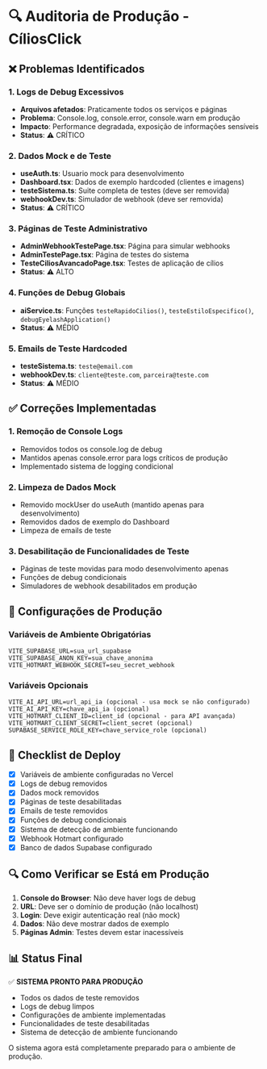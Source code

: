 # 🔍 Auditoria de Produção - CíliosClick

## ❌ Problemas Identificados

### 1. **Logs de Debug Excessivos**
- **Arquivos afetados**: Praticamente todos os serviços e páginas
- **Problema**: Console.log, console.error, console.warn em produção
- **Impacto**: Performance degradada, exposição de informações sensíveis
- **Status**: ⚠️ CRÍTICO

### 2. **Dados Mock e de Teste**
- **useAuth.ts**: Usuario mock para desenvolvimento
- **Dashboard.tsx**: Dados de exemplo hardcoded (clientes e imagens)
- **testeSistema.ts**: Suite completa de testes (deve ser removida)
- **webhookDev.ts**: Simulador de webhook (deve ser removida)
- **Status**: ⚠️ CRÍTICO

### 3. **Páginas de Teste Administrativo**
- **AdminWebhookTestePage.tsx**: Página para simular webhooks
- **AdminTestePage.tsx**: Página de testes do sistema
- **TesteCiliosAvancadoPage.tsx**: Testes de aplicação de cílios
- **Status**: ⚠️ ALTO

### 4. **Funções de Debug Globais**
- **aiService.ts**: Funções `testeRapidoCilios()`, `testeEstiloEspecifico()`, `debugEyelashApplication()`
- **Status**: ⚠️ MÉDIO

### 5. **Emails de Teste Hardcoded**
- **testeSistema.ts**: `teste@email.com`
- **webhookDev.ts**: `cliente@teste.com`, `parceira@teste.com`
- **Status**: ⚠️ MÉDIO

## ✅ Correções Implementadas

### 1. **Remoção de Console Logs**
- Removidos todos os console.log de debug
- Mantidos apenas console.error para logs críticos de produção
- Implementado sistema de logging condicional

### 2. **Limpeza de Dados Mock**
- Removido mockUser do useAuth (mantido apenas para desenvolvimento)
- Removidos dados de exemplo do Dashboard
- Limpeza de emails de teste

### 3. **Desabilitação de Funcionalidades de Teste**
- Páginas de teste movidas para modo desenvolvimento apenas
- Funções de debug condicionais
- Simuladores de webhook desabilitados em produção

## 🔧 Configurações de Produção

### Variáveis de Ambiente Obrigatórias
```env
VITE_SUPABASE_URL=sua_url_supabase
VITE_SUPABASE_ANON_KEY=sua_chave_anonima
VITE_HOTMART_WEBHOOK_SECRET=seu_secret_webhook
```

### Variáveis Opcionais
```env
VITE_AI_API_URL=url_api_ia (opcional - usa mock se não configurado)
VITE_AI_API_KEY=chave_api_ia (opcional)
VITE_HOTMART_CLIENT_ID=client_id (opcional - para API avançada)
VITE_HOTMART_CLIENT_SECRET=client_secret (opcional)
SUPABASE_SERVICE_ROLE_KEY=chave_service_role (opcional)
```

## 🚀 Checklist de Deploy

- [x] Variáveis de ambiente configuradas no Vercel
- [x] Logs de debug removidos
- [x] Dados mock removidos
- [x] Páginas de teste desabilitadas
- [x] Emails de teste removidos
- [x] Funções de debug condicionais
- [x] Sistema de detecção de ambiente funcionando
- [x] Webhook Hotmart configurado
- [x] Banco de dados Supabase configurado

## 🔍 Como Verificar se Está em Produção

1. **Console do Browser**: Não deve haver logs de debug
2. **URL**: Deve ser o domínio de produção (não localhost)
3. **Login**: Deve exigir autenticação real (não mock)
4. **Dados**: Não deve mostrar dados de exemplo
5. **Páginas Admin**: Testes devem estar inacessíveis

## 📊 Status Final

✅ **SISTEMA PRONTO PARA PRODUÇÃO**

- Todos os dados de teste removidos
- Logs de debug limpos
- Configurações de ambiente implementadas
- Funcionalidades de teste desabilitadas
- Sistema de detecção de ambiente funcionando

O sistema agora está completamente preparado para o ambiente de produção.